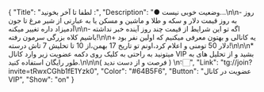 {
"Title": "لطفا تا آخر بخونید :",
"Description": "● وضعیت خوبی نیست...\n\n- روز به روز قیمت دلار و سکه و طلا و ماشین و مسکن یا به عبارتی از شیر مرغ تا جون آدمیزاد داره تغییر میکنه\n\n- اگه تو این شرایط از قیمت چند روز آینده خبر نداشته باشیم کلاه بزرگی سرمون رفته!\n\n+ یه کانالی و بهتون معرفی میکنیم که اولین نفر بود دلار 50 تومنی و اعلام کرد،اونم تو تاریخ 17 بهمن،از 10 تا تحلیش 7 تاش درسته!\n\n\n* میتونید به راحتی به کلیک روی دکمه عضویت زیر وارد کانال VIP بشید و از تحلیل های به طور رایگان استفاده کنید.\n\n\n( فرصت و از دست ندید ) \n👇🏻",
"Link": "tg://join?invite=tRwxCGhb1fE1Yzk0",
"Color": "#64B5F6",
"Button": "عضویت در کانال VIP",
"Show": "on"
}
